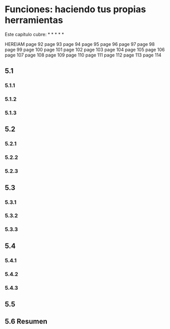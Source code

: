 # Funciones: haciendo tus propias herramientas

Este capítulo cubre:
*
*
*
*
*

HEREIAM
page 92
page 93
page 94
page 95
page 96
page 97
page 98
page 99
page 100
page 101
page 102
page 103
page 104
page 105
page 106
page 107
page 108
page 109
page 110
page 111
page 112
page 113
page 114

## 5.1

### 5.1.1

### 5.1.2

### 5.1.3

## 5.2

### 5.2.1

### 5.2.2

### 5.2.3

## 5.3

### 5.3.1

### 5.3.2

### 5.3.3

## 5.4

### 5.4.1

### 5.4.2

### 5.4.3

## 5.5

## 5.6 Resumen
